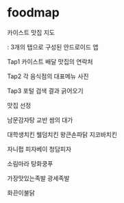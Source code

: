 # foodmap

카이스트 맛집 지도 <FOODMAP>

: 3개의 탭으로 구성된 안드로이드 앱

Tap1
카이스트 배달 맛집의 연락처

Tap2
각 음식점의 대표메뉴 사진

Tap3
포털 검색 결과 긁어오기


맛집 선정

남문감자탕
교반
쌈의 대가


대학생치킨
웰덤치킨
왕큰손파닭
지코바치킨

자니펍
피자베이
청담피자

소림마라
탕화쿵푸

가장맛있는족발
광세족발

화끈이불닭


